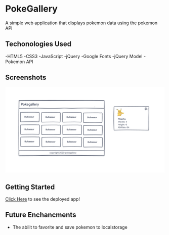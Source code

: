 # PokeGallery

A simple web application that displays pokemon data using the pokemon API

## Techonologies Used

-HTML5
-CSS3
-JavaScript
-jQuery
-Google Fonts
-jQuery Model
-Pokemon API

## Screenshots
![wireframe](./imgs/wireframe.png)

## Getting Started

[Click Here](#) to see the deployed app!

## Future Enchancments
- The abilit to favorite and save pokemon to localstorage